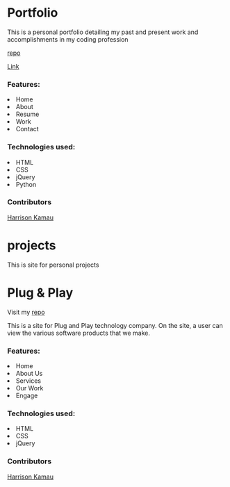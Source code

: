<h1>Portfolio</h1>
<p>This is a personal portfolio detailing my past and present work and accomplishments in my coding profession</p>
<p><a href="https://github.com/Harrisonkamau/harrisonkamau"/>repo</a></p>
<p><a href="http://harrykamau.bitballoon.com/"/>Link</a></p>
<h3>Features:</h3>
<li>Home </li>
<li>About</li>
<li>Resume</li>
<li>Work</li>
<li>Contact</li>
<h3>Technologies used:</h3>
<li>HTML</li>
<li>CSS</li>
<li>jQuery</li>
<li>Python</li>

<h3>Contributors</h3>
<a href="https://github.com/Harrisonkamau/">Harrison Kamau</a>


# projects
<p>This is site for personal projects</p>
<h1>Plug & Play</h1>
<p>Visit my <a href="https://github.com/Harrisonkamau/plug-and-play"/>repo</a></p>
<p>This is a site for Plug and Play technology company. On the site, a user can view the various software products that we make.</p>
<h3>Features:</h3>
<li>Home </li>
<li>About Us</li>
<li>Services</li>
<li>Our Work</li>
<li>Engage</li>
<h3>Technologies used:</h3>
<li>HTML</li>
<li>CSS</li>
<li>jQuery</li>

<h3>Contributors</h3>
<a href="https://github.com/Harrisonkamau/">Harrison Kamau</a>



